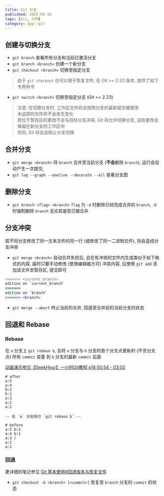 ```yaml
---
title: Git 分支
published: 2025-09-10
tags: [Git, SVM]
category: app::git
---
```


## 创建与切换分支
* `git branch` 查看所有分支和当前已激活分支
* `git branch <branch>` 创建一个新分支
* `git checkout <branch>` 切换至指定分支
> 由于 `git checkout` 也可以用于恢复文件, 在 Git >= 2.23 版本, 提供了如下专用命令
* `git switch <branch>` 切换至指定分支 (Git >= 2.23)
> 注意: 在切换分支时, 工作区文件将会按照分支的最新提交被更改  
> 未追踪的文件将不会发生变化  
> 若位于暂存区的更改不会与目标分支冲突, Git 将允许切换分支, 这些更改会保留在新分支的工作区中  
> 否则, Git 将会会阻止分支切换

## 合并分支
* `git merge <branch>` 将 `branch` 合并至当前分支 (**不会**删除 `branch`), 运行会自动产生一次提交, 
* `git log --graph --oneline --decorate --all` 查看分支图


## 删除分支
* `git branch <flag> <branch>` `flag` 为 `-d` 时删除已经完成合并的 `branch`, `-D` 时强制删除 `branch` 无论其是否已被合并

## 分支冲突
若不同分支修改了同一文本文件的同一行 (或修改了同一二进制文件), 则会造成分支冲突

* `git merge <branch>` 自动合并失败后, 会在有冲突的文件内生成类似于如下格式的内容, 届时只要手动修改 (使用编辑器方可) 冲突内容, 后使用 `git add` 添加该文件至暂存区, 提交即可
```diff
<<<<<<< <current_branch>
edition on `current_branch`
=======
edition on `branch`
>>>>>>> <branch>
```
* `git merge --abort` 终止当前的合并, 回退至合并前的当前分支的状态


## 回退和 Rebase
### Rebase
在 `a` 分支上 `git rebase b`, 会将 `a` 分支与 `b` 分支的首个分叉点更新的 (不含分叉点) 所有 `commit` 变基 到 `b` 分支的最新 `commit` 后面  
  
[动画演示参见【GeekHour】一小时Git教程 p18 00:54 - 03:02](https://www.bilibili.com/video/BV1HM411377j?p=18&t=54s)
```
# after
a:5
a:4
b:2
b:1
a:3
a:2
a:1

-- 在 `a` 分支执行 `git rebase b` --

# before
a:5 b:2
a:4 b:1
a:3 /
a:2
a:1
```

### 回退
更详细的笔记参见 [Git 基本使用#回退版本与恢复文件](./0-BasicUseage/#回退版本与恢复文件)
* `git checkout -b <branch> [<commit>]` 恢复至 `branch` 分支的 `commit` 的状态
